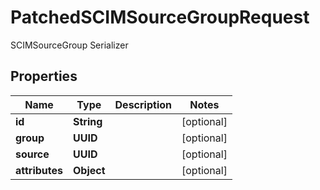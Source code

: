

# PatchedSCIMSourceGroupRequest

SCIMSourceGroup Serializer

## Properties

| Name | Type | Description | Notes |
|------------ | ------------- | ------------- | -------------|
|**id** | **String** |  |  [optional] |
|**group** | **UUID** |  |  [optional] |
|**source** | **UUID** |  |  [optional] |
|**attributes** | **Object** |  |  [optional] |



